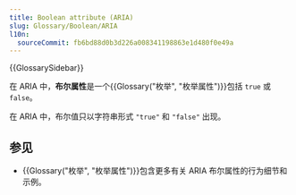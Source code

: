 ```yaml
---
title: Boolean attribute (ARIA)
slug: Glossary/Boolean/ARIA
l10n:
  sourceCommit: fb6bd88d0b3d226a008341198863e1d480f0e49a
---
```


{{GlossarySidebar}}

在 ARIA 中，**布尔属性**是一个{{Glossary("枚举", "枚举属性")}}包括 `true` 或 `false`。

在 ARIA 中，布尔值只以字符串形式 `"true"` 和 `"false"` 出现。

## 参见

- {{Glossary("枚举", "枚举属性")}}包含更多有关 ARIA 布尔属性的行为细节和示例。
